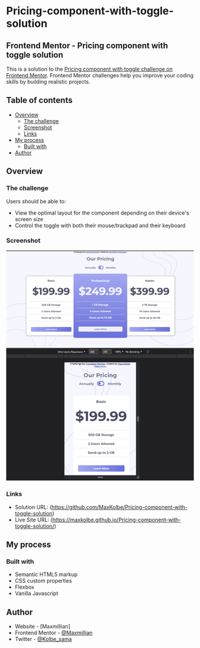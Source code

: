 # Pricing-component-with-toggle-solution
## Frontend Mentor - Pricing component with toggle solution

This is a solution to the [Pricing component with toggle challenge on Frontend Mentor](https://www.frontendmentor.io/challenges/pricing-component-with-toggle-8vPwRMIC). Frontend Mentor challenges help you improve your coding skills by building realistic projects. 

## Table of contents

- [Overview](#overview)
  - [The challenge](#the-challenge)
  - [Screenshot](#screenshot)
  - [Links](#links)
- [My process](#my-process)
  - [Built with](#built-with)
- [Author](#author)

## Overview

### The challenge

Users should be able to:

- View the optimal layout for the component depending on their device's screen size
- Control the toggle with both their mouse/trackpad and their keyboard

### Screenshot

![](./ssone.png)
![](./sstwo.png)

### Links

- Solution URL: (https://github.com/MaxKolbe/Pricing-component-with-toggle-solution)
- Live Site URL: (https://maxkolbe.github.io/Pricing-component-with-toggle-solution/)

## My process

### Built with

- Semantic HTML5 markup
- CSS custom properties
- Flexbox
-  Vanilla Javascript

## Author

- Website - [Maxmillian]
- Frontend Mentor - [@Maxmillian](https://www.frontendmentor.io/profile/MaxKolbe)
- Twitter - [@Kolbe_sama](https://twitter.com/Kolbe_sama)
